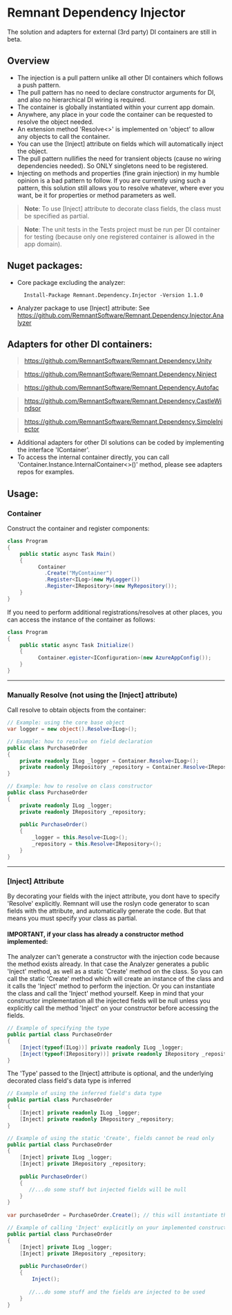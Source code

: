 # Remnant Dependency Injector
The solution and adapters for external (3rd party) DI containers are still in beta.

## Overview

- The injection is a pull pattern unlike all other DI containers which follows a push pattern.
- The pull pattern has no need to declare constructor arguments for DI, and also no hierarchical DI wiring is required.
- The container is globally instantiated within your current app domain.
- Anywhere, any place in your code the container can be requested to resolve the object needed.
- An extension method 'Resolve<<TType>>' is implemented on 'object' to allow any objects to call the container. 
- You can use the [Inject] attribute on fields which will automatically inject the object.
- The pull pattern nullifies the need for transient objects (cause no wiring dependencies needed). So ONLY singletons need to be registered.
- Injecting on methods and properties (fine grain injection) in my humble opinion is a bad pattern to follow. If you are currently using such a pattern, this solution still allows you to resolve whatever, where ever you want, be it for properties or method parameters as well.

> **Note**: To use [Inject] attribute to decorate class fields, the class must be specified as partial.
        
> **Note**: The unit tests in the Tests project must be run per DI container for testing (because only one registered container is allowed in the app domain). 

## Nuget packages:

- Core package excluding the analyzer: 

        Install-Package Remnant.Dependency.Injector -Version 1.1.0

- Analyzer package to use [Inject] attribute: See https://github.com/RemnantSoftware/Remnant.Dependency.Injector.Analyzer

        
## Adapters for other DI containers:
        
> https://github.com/RemnantSoftware/Remnant.Dependency.Unity
        
> https://github.com/RemnantSoftware/Remnant.Dependency.Ninject
        
> https://github.com/RemnantSoftware/Remnant.Dependency.Autofac
        
> https://github.com/RemnantSoftware/Remnant.Dependency.CastleWindsor
        
> https://github.com/RemnantSoftware/Remnant.Dependency.SimpleInjector
  
  * Additional adapters for other DI solutions can be coded by implementing the interface 'IContainer'. 
  * To access the internal container directly, you can call 'Container.Instance.InternalContainer<>()' method, please see adapters repos for examples.
        
## Usage:

### Container

Construct the container and register components:

```csharp
class Program
{
    public static async Task Main()
    {
          Container
            .Create("MyContainer")
            .Register<ILog>(new MyLogger())
            .Register<IRepository>(new MyRepository());
    }
}
```
        
If you need to perform additional registrations/resolves at other places, you can access the instance of the container as follows:
```csharp        
class Program
{
    public static async Task Initialize()
    {
          Container.egister<IConfiguration>(new AzureAppConfig());
    }
}
```
 
----------        
        
### Manually Resolve (not using the [Inject] attribute)

Call resolve to obtain objects from the container:

```csharp
// Example: using the core base object
var logger = new object().Resolve<ILog>();
```


```csharp
// Example: how to resolve on field declaration
public class PurchaseOrder
{
    private readonly ILog _logger = Container.Resolve<ILog>();
    private readonly IRepository _repository = Container.Resolve<IRepository>();
}
```

```csharp
// Example: how to resolve on class constructor
public class PurchaseOrder
{
    private readonly ILog _logger;
    private readonly IRepository _repository;
    
    public PurchaseOrder()
    {
        _logger = this.Resolve<ILog>();
        _repository = this.Resolve<IRepository>();
    }
}
```

-------
        
### [Inject] Attribute

By decorating your fields with the inject attribute, you dont have to specify 'Resolve' explicitly.
Remnant will use the roslyn code generator to scan fields with the attribute, and automatically generate the code.
But that means you must specify your class as partial.
        
#### IMPORTANT, if your class has already a constructor method implemented: 
The analyzer can't generate a constructor with the injection code because the method exists already. 
In that case the Analyzer generates a public 'Inject' method, as well as a static 'Create' method on the class. 
So you can call the static 'Create' method which will create an instance of the class and it calls the 'Inject' method to perform the injection. 
Or you can instantiate the class and call the 'Inject' method yourself. Keep in mind that your constructor implementation all the injected 
fields will be null unless you explicitly call the method 'Inject' on your constructor before accessing the fields.


```csharp
// Example of specifying the type
public partial class PurchaseOrder
{
    [Inject(typeof(ILog))] private readonly ILog _logger;   
    [Inject(typeof(IRepository))] private readonly IRepository _repository;
}
```

The 'Type' passed to the [Inject] attribute is optional, and the underlying decorated class field's data type is inferred

```csharp
// Example of using the inferred field's data type
public partial class PurchaseOrder
{
    [Inject] private readonly ILog _logger;    
    [Inject] private readonly IRepository _repository;
}
```

```csharp
// Example of using the static 'Create', fields cannot be read only
public partial class PurchaseOrder
{
    [Inject] private ILog _logger;    
    [Inject] private IRepository _repository;
        
    public PurchaseOrder()
    {
       //...do some stuff but injected fields will be null   
    }
}
        
var purchaseOrder = PurchaseOrder.Create(); // this will instantiate the class and calls 'Inject' to resolve the fields.
```
        
```csharp
// Example of calling 'Inject' explicitly on your implemented constructor before accessing the injected fields
public partial class PurchaseOrder
{
    [Inject] private ILog _logger;
    [Inject] private IRepository _repository;
    
    public PurchaseOrder()
    {
        Inject();
        
       //...do some stuff and the fields are injected to be used
    }
}
```

